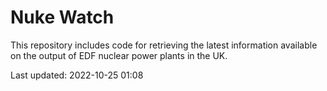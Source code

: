 # Nuke Watch

This repository includes code for retrieving the latest information available on the output of EDF nuclear power plants in the UK.

Last updated: 2022-10-25 01:08